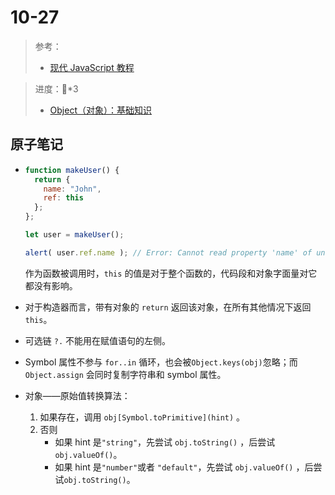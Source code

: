 # 10-27

> 参考：
>
> - [现代 JavaScript 教程](https://zh.javascript.info/)

> 进度：🍅*3
>
> - [Object（对象）：基础知识](https://zh.javascript.info/object-basics)

## 原子笔记

- ```javascript
  function makeUser() {
    return {
      name: "John",
      ref: this
    };
  };
  
  let user = makeUser();
  
  alert( user.ref.name ); // Error: Cannot read property 'name' of undefined
  ```

  作为函数被调用时，`this` 的值是对于整个函数的，代码段和对象字面量对它都没有影响。

- 对于构造器而言，带有对象的 `return` 返回该对象，在所有其他情况下返回 `this`。

- 可选链 `?.` 不能用在赋值语句的左侧。

- Symbol 属性不参与 `for..in` 循环，也会被`Object.keys(obj)`忽略；而`Object.assign` 会同时复制字符串和 symbol 属性。

- 对象——原始值转换算法：

  1. 如果存在，调用 `obj[Symbol.toPrimitive](hint)` 。
  2. 否则
     - 如果 hint 是`"string"`，先尝试 `obj.toString()` ，后尝试`obj.valueOf()`。
     - 如果 hint 是`"number"`或者 `"default"`，先尝试 `obj.valueOf()` ，后尝试`obj.toString()`。
